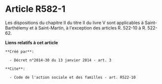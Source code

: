 # Article R582-1

Les dispositions du chapitre II du titre II du livre V sont applicables à Saint-Barthélemy et à Saint-Martin, à l'exception
des articles R. 522-10 à R. 522-62.

**Liens relatifs à cet article**

	**Créé par**:

	  - Décret n°2014-30 du 13 janvier 2014 - art. 3

	**Cite**:

	  - Code de l'action sociale et des familles - art. R522-10
